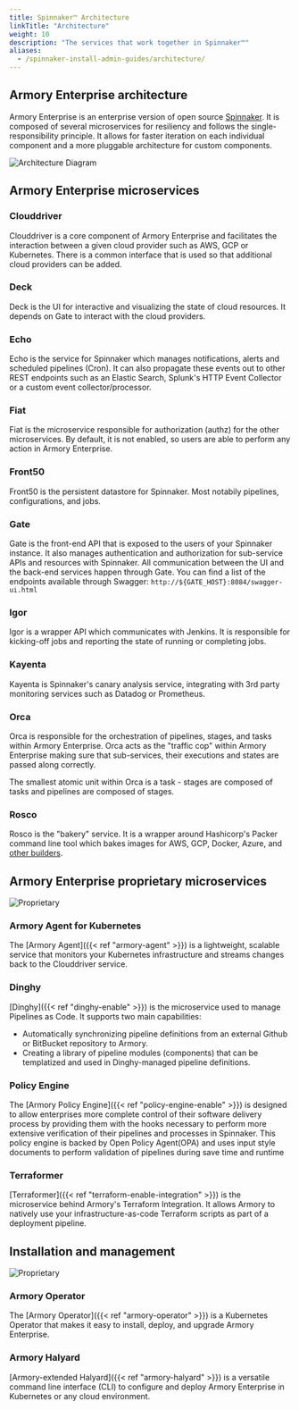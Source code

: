 ```yaml
---
title: Spinnaker™ Architecture
linkTitle: "Architecture"
weight: 10
description: "The services that work together in Spinnaker™"
aliases:
  - /spinnaker-install-admin-guides/architecture/
---
```


## Armory Enterprise architecture

Armory Enterprise is an enterprise version of open source [Spinnaker](https://spinnaker.io/). It is composed of several microservices for resiliency and follows the single-responsibility principle. It allows for faster iteration on each individual component and a more pluggable architecture for custom components.

![Architecture Diagram](/images/overview/SpinnakerArchitecture.png)

## Armory Enterprise microservices

### Clouddriver

Clouddriver is a core component of Armory Enterprise and facilitates the interaction between a given cloud provider such as AWS, GCP or Kubernetes. There is a common interface that is used so that additional cloud providers can be added.

### Deck

Deck is the UI for interactive and visualizing the state of cloud resources.  It depends on Gate to interact with the cloud providers.

### Echo

Echo is the service for Spinnaker which manages notifications, alerts and scheduled pipelines (Cron). It can also propagate these events out to other REST endpoints such as an Elastic Search, Splunk's HTTP Event Collector or a custom event collector/processor.

### Fiat

Fiat is the microservice responsible for authorization (authz) for the other microservices. By default, it is not enabled, so users are able to perform any action in Armory Enterprise.

### Front50

Front50 is the persistent datastore for Spinnaker. Most notabily pipelines, configurations, and jobs.

### Gate

Gate is the front-end API that is exposed to the users of your Spinnaker instance. It also manages authentication and authorization for sub-service APIs and resources with Spinnaker.  All communication between the UI and the back-end services happen through Gate.  You can find a list of the endpoints available through Swagger:  `http://${GATE_HOST}:8084/swagger-ui.html`

### Igor

Igor is a wrapper API which communicates with Jenkins.  It is responsible for kicking-off jobs and reporting the state of running or completing jobs.

### Kayenta

Kayenta is Spinnaker's canary analysis service, integrating with 3rd party monitoring services such as Datadog or Prometheus.

### Orca

Orca is responsible for the orchestration of pipelines, stages, and tasks within Armory Enterprise. Orca acts as the "traffic cop" within Armory Enterprise making sure that sub-services, their executions and states are passed along correctly.

The smallest atomic unit within Orca is a task - stages are composed of tasks and pipelines are composed of stages.  

### Rosco

Rosco is the "bakery" service. It is a wrapper around Hashicorp's Packer command line tool which bakes images for AWS, GCP, Docker, Azure, and [other builders](https://www.packer.io/docs/builders).

## Armory Enterprise proprietary microservices
![Proprietary](/images/proprietary.svg)

### Armory Agent for Kubernetes

The [Armory Agent]({{< ref "armory-agent" >}}) is a lightweight, scalable service that monitors your Kubernetes infrastructure and streams changes back to the Clouddriver service.

### Dinghy

[Dinghy]({{< ref "dinghy-enable" >}}) is the microservice used to manage Pipelines as Code. It supports two main capabilities:

* Automatically synchronizing pipeline definitions from an external Github or BitBucket repository to Armory.
* Creating a library of pipeline modules (components) that can be templatized and used in Dinghy-managed pipeline definitions.

### Policy Engine

The [Armory Policy Engine]({{< ref "policy-engine-enable" >}}) is designed to allow enterprises more complete control of their software delivery process by providing them with the hooks necessary to perform more extensive verification of their pipelines and processes in Spinnaker. This policy engine is backed by Open Policy Agent(OPA) and uses input style documents to perform validation of pipelines during save time and runtime

### Terraformer

[Terraformer]({{< ref "terraform-enable-integration" >}}) is the microservice behind Armory's Terraform Integration. It allows Armory to natively use your infrastructure-as-code Terraform scripts as part of a deployment pipeline.

## Installation and management
![Proprietary](/images/proprietary.svg)

### Armory Operator

The [Armory Operator]({{< ref "armory-operator" >}}) is a Kubernetes Operator that makes it easy to install, deploy, and upgrade Armory Enterprise.

### Armory Halyard

[Armory-extended Halyard]({{< ref "armory-halyard" >}}) is a versatile command line interface (CLI) to configure and deploy Armory Enterprise in Kubernetes or any cloud environment.